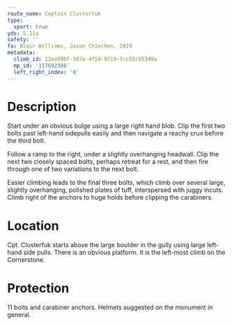 ```yaml
---
route_name: Captain Clusterfuk
type:
  sport: true
yds: 5.11a
safety: ''
fa: Blair Williams, Jason Chinchen, 2019
metadata:
  climb_id: 13aa99bf-387e-4f59-9719-3cc55c65349a
  mp_id: '117692386'
  left_right_index: '0'
---
```

# Description
Start under an obvious bulge using a large right hand blob. Clip the first two bolts past left-hand sidepulls easily and then navigate a reachy crux before the third bolt.

Follow a ramp to the right, under a slightly overhanging headwall. Clip the next two closely spaced bolts, perhaps retreat for a rest, and then fire through one of two variations to the next bolt.

Easier climbing leads to the final three bolts, which climb over several large, slightly overhanging, polished plates of tuff, interspersed with juggy incuts. Climb right of the anchors to huge holds before clipping the carabiners.

# Location
Cpt. Clusterfuk starts above the large boulder in the gully using large left-hand side pulls. There is an obvious platform. It is the left-most climb on the Cornerstone.

# Protection
11 bolts and carabiner anchors. Helmets suggested on the monument in general.
